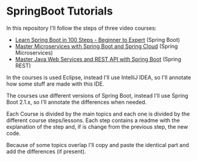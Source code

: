 # SpringBoot Tutorials
In this repository I'll follow the steps of three video courses:
- [Learn Spring Boot in 100 Steps - Beginner to Expert](https://www.packtpub.com/application-development/learn-spring-boot-100-steps-beginner-expert-video) (Spring Boot)
- [Master Microservices with Spring Boot and Spring Cloud](https://www.packtpub.com/application-development/master-microservices-spring-boot-and-spring-cloud-video) (Spring Microservices)
- [Master Java Web Services and REST API with Spring Boot](https://www.packtpub.com/application-development/master-java-web-services-and-rest-api-spring-boot-video) (Spring REST)

In the courses is used Eclipse, instead I'll use IntelliJ IDEA, so I'll annotate how some stuff are made with this IDE.

The courses use different versions of Spring Boot, instead I'll use Spring Boot 2.1.x, so I'll annotate the differences when needed.

Each Course is divided by the main topics and each one is divided by the different course steps/lessons. Each step contains a readme with the explanation of the step and, if is change from the previous step, the new code.

Because of some topics overlap I'll copy and paste the identical part and add the differences (if present).
